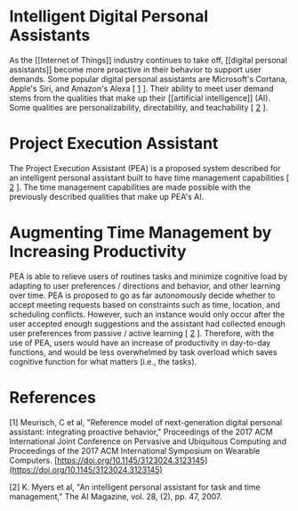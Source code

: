 # Intelligent Digital Personal Assistants 

As the [[Internet of Things]] industry continues to take off, [[digital personal assistants]] become more proactive in their behavior to support user demands. Some popular digital personal assistants are Microsoft's Cortana, Apple's Siri, and Amazon's Alexa [ [1](#Reference) ]. Their ability to meet user demand stems from the qualities that make up their [[artificial intelligence]] (AI). Some qualities are personalizability, directability, and teachability [ [2](#Reference) ]. 

# Project Execution Assistant 
The Project Execution Assistant (PEA) is a proposed system described for an intelligent personal assistant built to have time management capabilities [ [2](#Reference) ]. The time management capabilities are made possible with the previously described qualities that make up PEA's AI. 

# Augmenting Time Management by Increasing Productivity
PEA is able to relieve users of routines tasks and minimize cognitive load by adapting to user preferences / directions and behavior, and other learning over time. PEA is proposed to go as far autonomously decide whether to accept meeting requests based on constraints such as time, location, and scheduling conflicts. However, such an instance would only occur after the user accepted enough suggestions and the assistant had collected enough user preferences from passive / active learning [ [2](#Reference) ]. Therefore, with the use of PEA, users would have an increase of productivity in day-to-day functions, and would be less overwhelmed by task overload which saves cognitive function for what matters (i.e., the tasks).
# References

[1] Meurisch, C et al, "Reference model of next-generation digital personal assistant: integrating proactive behavior," Proceedings of the 2017 ACM International Joint Conference on Pervasive and Ubiquitous Computing and Proceedings of the 2017 ACM International Symposium on Wearable Computers. [https://doi.org/10.1145/3123024.3123145](https://doi.org/10.1145/3123024.3123145)

[2] K. Myers et al, "An intelligent personal assistant for task and time management," The AI Magazine, vol. 28, (2), pp. 47, 2007.